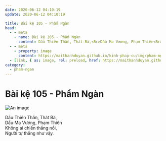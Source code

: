 ```yaml
---
date: 2020-06-12 04:10:19
update: 2020-06-12 04:10:19

title: Bài kệ 105 - Phẩm Ngàn
head:
  - - meta
    - name: Bài kệ 105 - Phẩm Ngàn
      content: Dầu Thiên Thần, Thát Bà,<Br>Dầu Ma Vương, Phạm Thiên<Br>Không Ai Chiến Thắng Nổi,<Br>Người Tự Thắng Như Vậy.<Br>
  - - meta
    - property: image
      content: https://maithanhduyan.github.io/kinh-phap-cu/img/pham-ngan/pham-ngan-105.jpg
  - [link, { as: image, rel: preload, href: https://maithanhduyan.github.io/kinh-phap-cu/img/pham-ngan/pham-ngan-105.jpg }]
category:
  - pham-ngan
---
```


# Bài kệ 105 - Phẩm Ngàn

![An image](/img/pham-ngan/pham-ngan-105.jpg)

Dầu Thiên Thần, Thát Bà,<br>Dầu Ma Vương, Phạm Thiên<br>Không ai chiến thắng nổi,<br>Người tự thắng như vậy.<br>
